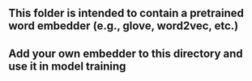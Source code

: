 ## This folder is intended to contain a pretrained word embedder (e.g., glove, word2vec, etc.)
## Add your own embedder to this directory and use it in model training